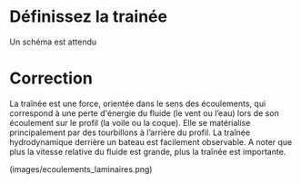 ﻿# Définissez la trainée
Un schéma est attendu

# Correction

La traînée est une force, orientée dans le sens des écoulements, qui correspond à une perte d'énergie du fluide (le vent ou l’eau) lors de son écoulement sur le profil (la voile ou la coque). Elle se matérialise principalement par des tourbillons à l’arrière du profil. La traînée hydrodynamique derrière un bateau est facilement observable. A noter que plus la vitesse relative du fluide est grande, plus la traînée est importante.

(images/ecoulements_laminaires.png)